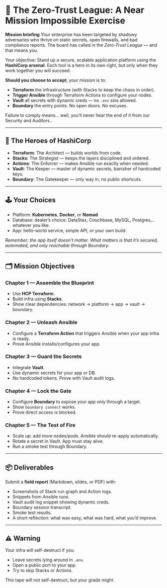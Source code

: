 # 🚀 The Zero-Trust League: A Near Mission Impossible Exercise

**Mission briefing**
Your enterprise has been targeted by shadowy adversaries who thrive on static secrets, open firewalls, and bad compliance reports. The board has called in the *Zero-Trust League* — and that means you.

Your objective:
Stand up a secure, scalable application platform using the **HashiCorp arsenal**. Each tool is a hero in its own right, but only when they work together you will succeed.

**Should you choose to accept**, your mission is to:

* **Terraform** the infrastructure (with Stacks to keep the chaos in order).
* **Trigger Ansible** through Terraform Actions to configure your nodes.
* **Vault** all secrets with dynamic creds — no `.env` sins allowed.
* **Boundary** the entry points. No open doors. No excuses.

Failure to comply means… well, you’ll never hear the end of it from our Security and Auditors..

---

## 🦸 The Heroes of HashiCorp

* **Terraform**: The Architect — builds worlds from code.
* **Stacks**: The Strategist — keeps the layers disciplined and ordered.
* **Actions**: The Enforcer — makes Ansible run exactly when needed.
* **Vault**: The Keeper — master of dynamic secrets, banisher of hardcoded keys.
* **Boundary**: The Gatekeeper — only way in, no public shortcuts.

---

## 🕹️ Your Choices

* Platform: **Kubernetes**, **Docker**, or **Nomad**.
* Database: dealer’s choice. DataStax, Couchbase, MySQL, Postgres,.. whatever you like.
* App: hello-world service, simple API, or your own build.

*Remember: the app itself doesn’t matter. What matters is that it’s secured, automated, and only reachable through Boundary.*

---

## 🗂️ Mission Objectives

### Chapter 1 — Assemble the Blueprint

* Use **HCP Terraform**.
* Build infra using **Stacks**.
* Show clear dependencies: network → platform → app → vault → boundary.

### Chapter 2 — Unleash Ansible

* Configure a **Terraform Action** that triggers Ansible when your app infra is ready.
* Prove Ansible installs/configures your app.

### Chapter 3 — Guard the Secrets

* Integrate **Vault**.
* Use dynamic secrets for your app or DB.
* No hardcoded tokens. Prove with Vault audit logs.

### Chapter 4 — Lock the Gate

* Configure **Boundary** to expose your app only through a target.
* Show `boundary connect` works.
* Prove direct access is blocked.

### Chapter 5 — The Test of Fire

* Scale up: add more nodes/pods. Ansible should re-apply automatically.
* Rotate a secret in Vault. App must stay alive.
* Run a smoke test through Boundary.

---

## 📦 Deliverables

Submit a **field report** (Markdown, slides, or PDF) with:

* Screenshots of Stack run graph and Action logs.
* Snippets from Ansible runs.
* Vault audit log snippet showing dynamic creds.
* Boundary session transcript.
* Smoke test results.
* A short reflection: what was easy, what was hard, what you’d improve.

---

## ⚠️ Warning

Your infra will self-destruct if you:

* Leave secrets lying around in `.env`.
* Open a public port to your app.
* Try to skip Stacks or Actions.

This tape will not self-destruct, but your grade might.

